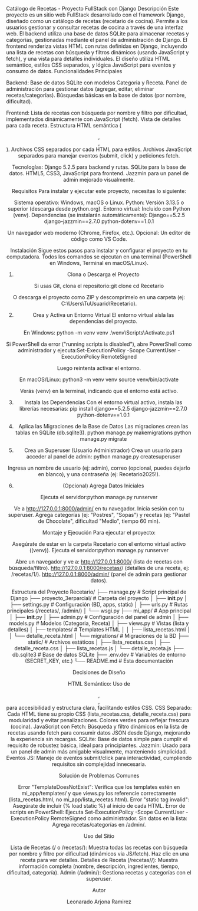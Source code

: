Catálogo de Recetas - Proyecto FullStack con Django
Descripción
Este proyecto es un sitio web FullStack desarrollado con el framework Django, diseñado como un catálogo de recetas (recetario de cocina). Permite a los usuarios gestionar y consultar recetas de cocina a través de una interfaz web. El backend utiliza una base de datos SQLite para almacenar recetas y categorías, gestionadas mediante el panel de administración de Django. El frontend renderiza vistas HTML con rutas definidas en Django, incluyendo una lista de recetas con búsqueda y filtros dinámicos (usando JavaScript y fetch), y una vista para detalles individuales. El diseño utiliza HTML semántico, estilos CSS separados, y lógica JavaScript para eventos y consumo de datos.
Funcionalidades Principales

Backend:
Base de datos SQLite con modelos Categoria y Receta.
Panel de administración para gestionar datos (agregar, editar, eliminar recetas/categorías).
Búsquedas básicas en la base de datos (por nombre, dificultad).


Frontend:
Lista de recetas con búsqueda por nombre y filtro por dificultad, implementados dinámicamente con JavaScript (fetch).
Vista de detalles para cada receta.
Estructura HTML semántica (<header>, <section>, <footer>).
Archivos CSS separados por cada HTML para estilos.
Archivos JavaScript separados para manejar eventos (submit, click) y peticiones fetch.


Tecnologías:
Django 5.2.5 para backend y rutas.
SQLite para la base de datos.
HTML5, CSS3, JavaScript para frontend.
Jazzmin para un panel de admin mejorado visualmente.



Requisitos
Para instalar y ejecutar este proyecto, necesitas lo siguiente:

Sistema operativo: Windows, macOS o Linux.
Python: Versión 3.13.5 o superior (descarga desde python.org).
Entorno virtual: Incluido con Python (venv).
Dependencias (se instalarán automáticamente):
Django==5.2.5
django-jazzmin==2.7.0
python-dotenv==1.0.1


Un navegador web moderno (Chrome, Firefox, etc.).
Opcional: Un editor de código como VS Code.

Instalación
Sigue estos pasos para instalar y configurar el proyecto en tu computadora. Todos los comandos se ejecutan en una terminal (PowerShell en Windows, Terminal en macOS/Linux).
1. Clona o Descarga el Proyecto

Si usas Git, clona el repositorio:git clone 
cd Recetario


O descarga el proyecto como ZIP y descomprímelo en una carpeta (ej: C:\Users\TuUsuario\Recetario).

2. Crea y Activa un Entorno Virtual
El entorno virtual aísla las dependencias del proyecto.

En Windows:
python -m venv venv
.\venv\Scripts\Activate.ps1


Si PowerShell da error ("running scripts is disabled"), abre PowerShell como administrador y ejecuta:Set-ExecutionPolicy -Scope CurrentUser -ExecutionPolicy RemoteSigned

Luego reintenta activar el entorno.


En macOS/Linux:
python3 -m venv venv
source venv/bin/activate


Verás (venv) en la terminal, indicando que el entorno está activo.


3. Instala las Dependencias
Con el entorno virtual activo, instala las librerías necesarias:
pip install django==5.2.5 django-jazzmin==2.7.0 python-dotenv==1.0.1

4. Aplica las Migraciones de la Base de Datos
Las migraciones crean las tablas en SQLite (db.sqlite3).
python manage.py makemigrations
python manage.py migrate

5. Crea un Superuser (Usuario Administrador)
Crea un usuario para acceder al panel de admin:
python manage.py createsuperuser


Ingresa un nombre de usuario (ej: admin), correo (opcional, puedes dejarlo en blanco), y una contraseña (ej: Recetario2025!).

6. (Opcional) Agrega Datos Iniciales

Ejecuta el servidor:python manage.py runserver


Ve a http://127.0.0.1:8000/admin/ en tu navegador.
Inicia sesión con tu superuser.
Agrega categorías (ej: "Postres", "Sopas") y recetas (ej: "Pastel de Chocolate", dificultad "Medio", tiempo 60 min).

Montaje y Ejecución
Para ejecutar el proyecto:

Asegúrate de estar en la carpeta Recetario con el entorno virtual activo ((venv)).
Ejecuta el servidor:python manage.py runserver


Abre un navegador y ve a:
http://127.0.0.1:8000/ (lista de recetas con búsqueda/filtro).
http://127.0.0.1:8000/recetas/<id>/ (detalles de una receta, ej: /recetas/1/).
http://127.0.0.1:8000/admin/ (panel de admin para gestionar datos).



Estructura del Proyecto
Recetario/
├── manage.py                # Script principal de Django
├── proyecto_3erparcial/     # Carpeta del proyecto
│   ├── __init__.py
│   ├── settings.py         # Configuración (BD, apps, static)
│   ├── urls.py             # Rutas principales (/recetas/, /admin/)
│   └── wsgi.py
├── mi_app/                  # App principal
│   ├── __init__.py
│   ├── admin.py            # Configuración del panel de admin
│   ├── models.py           # Modelos (Categoria, Receta)
│   ├── views.py            # Vistas (lista y detalles)
│   ├── templates/          # Templates HTML
│   │   ├── lista_recetas.html
│   │   └── detalle_receta.html
│   └── migrations/         # Migraciones de la BD
├── static/                  # Archivos estáticos
│   ├── lista_recetas.css
│   ├── detalle_receta.css
│   ├── lista_recetas.js
│   └── detalle_receta.js
├── db.sqlite3               # Base de datos SQLite
├── .env.dev                # Variables de entorno (SECRET_KEY, etc.)
└── README.md               # Esta documentación

Decisiones de Diseño

HTML Semántico: Uso de <header>, <section>, <footer> para accesibilidad y estructura clara, facilitando estilos CSS.
CSS Separado: Cada HTML tiene su propio CSS (lista_recetas.css, detalle_receta.css) para modularidad y evitar penalizaciones. Colores verdes para reflejar frescura (cocina).
JavaScript con Fetch: Búsqueda y filtro dinámicos en la lista de recetas usando fetch para consumir datos JSON desde Django, mejorando la experiencia sin recargas.
SQLite: Base de datos simple para cumplir el requisito de robustez básica, ideal para principiantes.
Jazzmin: Usado para un panel de admin más amigable visualmente, manteniendo simplicidad.
Eventos JS: Manejo de eventos submit/click para interactividad, cumpliendo requisitos sin complejidad innecesaria.

Solución de Problemas Comunes

Error "TemplateDoesNotExist": Verifica que los templates estén en mi_app/templates/ y que views.py los referencie correctamente (lista_recetas.html, no mi_app/lista_recetas.html).
Error "static tag invalid": Asegúrate de incluir {% load static %} al inicio de cada HTML.
Error de scripts en PowerShell: Ejecuta Set-ExecutionPolicy -Scope CurrentUser -ExecutionPolicy RemoteSigned como administrador.
Sin datos en la lista: Agrega recetas/categorías en /admin/.

Uso del Sitio

Lista de Recetas (/ o /recetas/): Muestra todas las recetas con búsqueda por nombre y filtro por dificultad (dinámicos via JS/fetch). Haz clic en una receta para ver detalles.
Detalles de Receta (/recetas/<id>/): Muestra información completa (nombre, descripción, ingredientes, tiempo, dificultad, categoría).
Admin (/admin/): Gestiona recetas y categorías con el superuser.

Autor

Leonarado Arjona Ramirez
